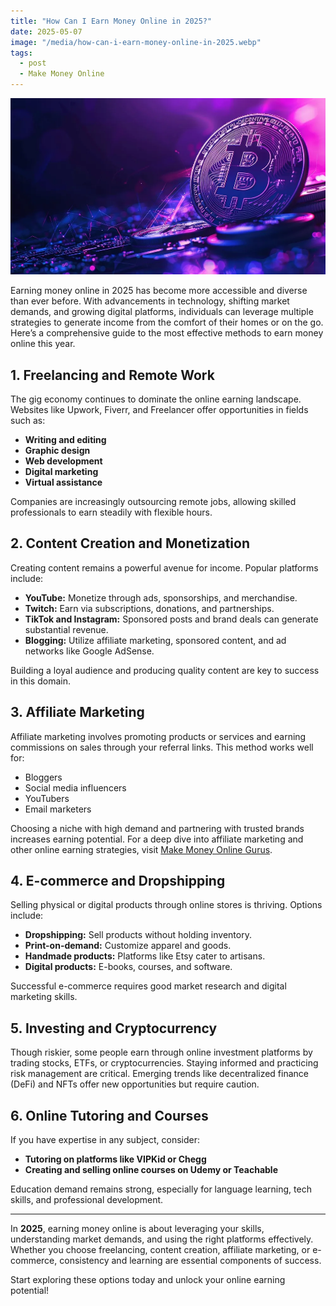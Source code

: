 ```yaml
---
title: "How Can I Earn Money Online in 2025?"
date: 2025-05-07
image: "/media/how-can-i-earn-money-online-in-2025.webp"
tags:
  - post
  - Make Money Online
---
```


![How Can I Earn Money Online in 2025?](/media/how-can-i-earn-money-online-in-2025.webp)

Earning money online in 2025 has become more accessible and diverse than ever before. With advancements in technology, shifting market demands, and growing digital platforms, individuals can leverage multiple strategies to generate income from the comfort of their homes or on the go. Here’s a comprehensive guide to the most effective methods to earn money online this year.

## 1. Freelancing and Remote Work

The gig economy continues to dominate the online earning landscape. Websites like Upwork, Fiverr, and Freelancer offer opportunities in fields such as:

- **Writing and editing**
- **Graphic design**
- **Web development**
- **Digital marketing**
- **Virtual assistance**

Companies are increasingly outsourcing remote jobs, allowing skilled professionals to earn steadily with flexible hours.

## 2. Content Creation and Monetization

Creating content remains a powerful avenue for income. Popular platforms include:

- **YouTube:** Monetize through ads, sponsorships, and merchandise.
- **Twitch:** Earn via subscriptions, donations, and partnerships.
- **TikTok and Instagram:** Sponsored posts and brand deals can generate substantial revenue.
- **Blogging:** Utilize affiliate marketing, sponsored content, and ad networks like Google AdSense.

Building a loyal audience and producing quality content are key to success in this domain.

## 3. Affiliate Marketing

Affiliate marketing involves promoting products or services and earning commissions on sales through your referral links. This method works well for:

- Bloggers
- Social media influencers
- YouTubers
- Email marketers

Choosing a niche with high demand and partnering with trusted brands increases earning potential. For a deep dive into affiliate marketing and other online earning strategies, visit [Make Money Online Gurus](https://supertotallyawesome.com/posts/make-money-online-gurus/).

## 4. E-commerce and Dropshipping

Selling physical or digital products through online stores is thriving. Options include:

- **Dropshipping:** Sell products without holding inventory.
- **Print-on-demand:** Customize apparel and goods.
- **Handmade products:** Platforms like Etsy cater to artisans.
- **Digital products:** E-books, courses, and software.

Successful e-commerce requires good market research and digital marketing skills.

## 5. Investing and Cryptocurrency

Though riskier, some people earn through online investment platforms by trading stocks, ETFs, or cryptocurrencies. Staying informed and practicing risk management are critical. Emerging trends like decentralized finance (DeFi) and NFTs offer new opportunities but require caution.

## 6. Online Tutoring and Courses

If you have expertise in any subject, consider:

- **Tutoring on platforms like VIPKid or Chegg**
- **Creating and selling online courses on Udemy or Teachable**

Education demand remains strong, especially for language learning, tech skills, and professional development.

---

In **2025**, earning money online is about leveraging your skills, understanding market demands, and using the right platforms effectively. Whether you choose freelancing, content creation, affiliate marketing, or e-commerce, consistency and learning are essential components of success.

Start exploring these options today and unlock your online earning potential!
